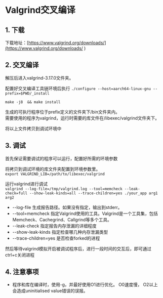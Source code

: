   
  
#  Valgrind交叉编译
  
  
##  1. 下载
  
  
下载地址：[https://www.valgrind.org/downloads/](https://www.valgrind.org/downloads/ )
  
##  2. 交叉编译
  
  
解压后进入valgrind-3.17.0文件夹。  
  
配置好交叉编译工具链环境后执行 `./configure --host=aarch64-linux-gnu --prefix=$PWD/_install`  
  
`make -j8  && make install`  
  
生成的可执行程序位于prefix定义的文件夹下/bin文件夹内。  
需要使用的程序为valgrind，运行时需要的库文件在/libexec/valgrind文件夹下。  
  
将以上文件拷贝到调试环境中  
  
##  3. 调试
  
  
首先保证需要调试的程序可以运行，配置好所需的环境参数  
  
将拷贝到调试环境的库文件夹配置到环境参数里。  
`export VALGRIND_LIB=/path/to/libexec/valgrind`  
  
运行valgrind进行调试  
`valgrind --log-file=/tmp/valgrind.log --tool=memcheck --leak-check=full --show-leak-kinds=all --trace-children=yes ./your_app arg1 arg2`  
  
* --log-file 生成报告路径。如果没有指定，输出到stderr。  
* --tool=memcheck 指定Valgrind使用的工具。Valgrind是一个工具集，包括Memcheck、Cachegrind、Callgrind等多个工具。  
* --leak-check 指定报告内存泄漏的详细程度   
* --show-leak-kinds 指定检查哪几种内存泄漏类型  
* --trace-children=yes 是否检查forked的进程  
  
然后等待valgrind模拟开启被调试程序后，进行一段时间的交互后，即可通过ctrl+c关闭进程  
  
##  4. 注意事项
  
  
* 程序和库在编译时，使用-g，并最好使用O1进行优化。 O0速度慢， O2以上会造成uninitialised value错误的误报。  
  
